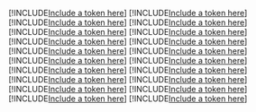 [!INCLUDE[Include a token here](refs1527048173600/r1.md)]
[!INCLUDE[Include a token here](refs1527048173600/r2.md)]
[!INCLUDE[Include a token here](refs1527048173600/r3.md)]
[!INCLUDE[Include a token here](refs1527048173600/r4.md)]
[!INCLUDE[Include a token here](refs1527048173600/r5.md)]
[!INCLUDE[Include a token here](refs1527048173600/r6.md)]
[!INCLUDE[Include a token here](refs1527048173600/r7.md)]
[!INCLUDE[Include a token here](refs1527048173600/r8.md)]
[!INCLUDE[Include a token here](refs1527048173600/r9.md)]
[!INCLUDE[Include a token here](refs1527048173600/r10.md)]
[!INCLUDE[Include a token here](refs1527048173600/r11.md)]
[!INCLUDE[Include a token here](refs1527048173600/r12.md)]
[!INCLUDE[Include a token here](refs1527048173600/r13.md)]
[!INCLUDE[Include a token here](refs1527048173600/r14.md)]
[!INCLUDE[Include a token here](refs1527048173600/r15.md)]
[!INCLUDE[Include a token here](refs1527048173600/r16.md)]
[!INCLUDE[Include a token here](refs1527048173600/r17.md)]
[!INCLUDE[Include a token here](refs1527048173600/r18.md)]
[!INCLUDE[Include a token here](refs1527048173600/r19.md)]
[!INCLUDE[Include a token here](refs1527048173600/r20.md)]
